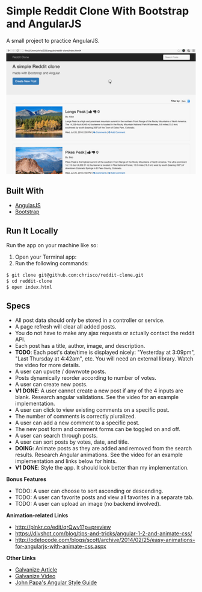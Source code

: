 # Simple Reddit Clone With Bootstrap and AngularJS

A small project to practice AngularJS.

![Screenshot](reddit-clone.gif)

## Built With

* [AngularJS](https://angularjs.org/)
* [Bootstrap](https://getbootstrap.com/)

## Run It Locally

Run the app on your machine like so:

1. Open your Terminal app:
2. Run the following commands:

````
$ git clone git@github.com:chrisco/reddit-clone.git
$ cd reddit-clone
$ open index.html
````

## Specs

* All post data should only be stored in a controller or service.
* A page refresh will clear all added posts.
* You do not have to make any ajax requests or actually contact the reddit API.
* Each post has a title, author, image, and description.
* __TODO__: Each post's date/time is displayed nicely: "Yesterday at 3:09pm", "Last Thursday at 4:42am", etc. You will need an external library. Watch the video for more details.
* A user can upvote / downvote posts.
* Posts dynamically reorder according to number of votes.
* A user can create new posts.
* __V1 DONE__: A user cannot create a new post if any of the 4 inputs are blank. Research angular validations. See the video for an example implementation.
* A user can click to view existing comments on a specific post.
* The number of comments is correctly pluralized.
* A user can add a new comment to a specific post.
* The new post form and comment forms can be toggled on and off.
* A user can search through posts.
* A user can sort posts by votes, date, and title.
* __DOING__: Animate posts as they are added and removed from the search results. Research Angular animations. See the video for an example implementation and links below for hints.
* __V1 DONE__: Style the app. It should look better than my implementation.

__Bonus Features__

* TODO: A user can choose to sort ascending or descending.
* TODO: A user can favorite posts and view all favorites in a separate tab.
* TODO: A user can upload an image (no backend involved).

__Animation-related Links__

* http://plnkr.co/edit/qrQwv1?p=preview
* https://divshot.com/blog/tips-and-tricks/angular-1-2-and-animate-css/
* http://odetocode.com/blogs/scott/archive/2014/02/25/easy-animations-for-angularjs-with-animate-css.aspx

__Other Links__

* [Galvanize Article](https://learn.galvanize.com/cohorts/66/articles/2972)
* [Galvanize Video]( https://github.com/gSchool/angular-curriculum/blob/master/Unit-1/11-reddit-clone.md)
* [John Papa's Angular Style Guide](https://github.com/johnpapa/angular-styleguide)
